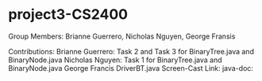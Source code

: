 # project3-CS2400
Group Members: Brianne Guerrero, Nicholas Nguyen, George Fransis

Contributions:
  Brianne Guerrero: Task 2 and Task 3 for BinaryTree.java and BinaryNode.java
  Nicholas Nguyen:  Task 1 for BinaryTree.java and BinaryNode.java
  George Francis  DriverBT.java
Screen-Cast Link:
java-doc:

  
